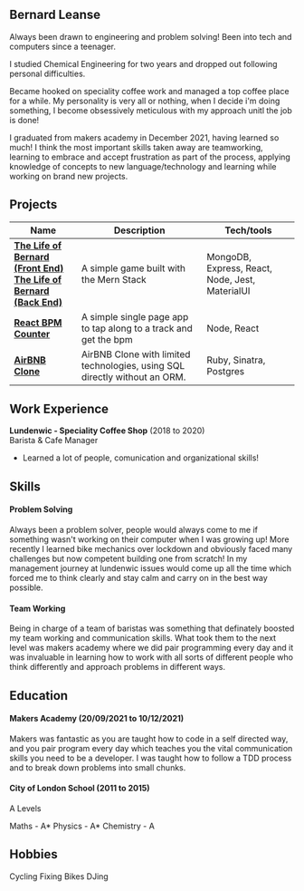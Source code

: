 ## Bernard Leanse

Always been drawn to engineering and problem solving! Been into tech and computers since a teenager. 

I studied Chemical Engineering for two years and dropped out following personal difficulties.
 
Became hooked on speciality coffee work and managed a top coffee place for a while. My personality is very all or nothing, when I decide i'm doing something,
I become obsessively meticulous with my approach unitl the job is done! 

I graduated from makers academy in December 2021, having learned so much! I think the most important skills taken away are teamworking, learning to embrace and accept frustration as part of the process, applying knowledge of concepts to new language/technology and learning while working on brand new projects.



## Projects

| Name                         | Description       | Tech/tools        |
| ---------------------------- | ----------------- | ----------------- |
| **[The Life of Bernard (Front End)](https://github.com/marazzo/EP3-Gaming-FE)** <br/> **[The Life of Bernard (Back End)](https://github.com/AJOsmaston/EP3-Gaming-BE)** | A simple game built with the Mern Stack | MongoDB, Express, React, Node, Jest, MaterialUI |
| **[React BPM Counter](https://github.com/bernardleanse/BPM-Calculator-REACT)** | A simple single page app to tap along to a track and get the bpm | Node, React |
|**[AirBNB Clone](https://github.com/Alex969/bnb_project)**|AirBNB Clone with limited technologies, using SQL directly without an ORM.| Ruby, Sinatra, Postgres |

## Work Experience

**Lundenwic - Speciality Coffee Shop** (2018 to 2020)  
Barista & Cafe Manager

- Learned a lot of people, comunication and organizational skills!

## Skills

#### Problem Solving

Always been a problem solver, people would always come to me if something wasn't working on their computer when I was growing up!
More recently I learned bike mechanics over lockdown and obviously faced many challenges but now competent building one from scratch!
In my management journey at lundenwic issues would come up all the time which forced me to think clearly and stay calm and carry on in the best way possible.

#### Team Working

Being in charge of a team of baristas was something that definately boosted my team working and communication skills.
What took them to the next level was makers academy where we did pair programming every day and it was invaluable in learning how to work with all sorts of different people who think differently and approach problems in different ways.

## Education

#### Makers Academy (20/09/2021 to 10/12/2021)

Makers was fantastic as you are taught how to code in a self directed way, and you pair program every day which teaches you the vital communication skills you need to be a developer. I was taught how to follow a TDD process and to break down problems into small chunks. 


#### City of London School (2011 to 2015)

A Levels

Maths - A*
Physics - A*
Chemistry - A

## Hobbies

Cycling
Fixing Bikes
DJing
